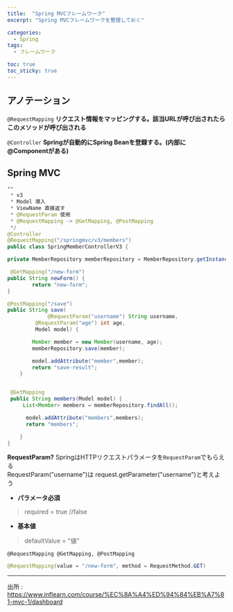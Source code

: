 ```yaml
---
title:  "Spring MVCフレームワーク"
excerpt: "Spring MVCフレームワークを整理しておく"

categories:
  - Spring
tags:
  - フレームワーク

toc: true
toc_sticky: true
---
```


## アノテーション

<code>@RequestMapping</code>
**リクエスト情報をマッピングする。該当URLが呼び出されたらこのメソッドが呼び出される**

<code>@Controller</code>
**Springが自動的にSpring Beanを登録する。(内部に@Componentがある)**

## Spring MVC

```java
**
 * v3
 * Model 導入
 * ViewName 直接返す
 * @RequestParam 使用
 * @RequestMapping -> @GetMapping, @PostMapping
 */
@Controller
@RequestMapping("/springmvc/v3/members")
public class SpringMemberControllerV3 { 

private MemberRepository memberRepository = MemberRepository.getInstance();

 @GetMapping("/new-form")
public String newForm() {
        return "new-form";
}

@PostMapping("/save")
public String save(
		     @RequestParam("username") String username,
         @RequestParam("age") int age,
         Model model) {

        Member member = new Member(username, age);
        memberRepository.save(member);

        model.addAttribute("member",member);
        return "save-result";
    }


 @GetMapping
 public String members(Model model) {
     List<Member> members = memberRepository.findAll();

      model.addAttribute("members",members);
      return "members";

    }
}
```

**RequestParam?**
SpringはHTTPリクエストパラメータを<code>RequestParam</code>でもらえる  
RequestParam("username")は request.getParameter("username")と考えよう

- **パラメータ必須**
> required = true //false

- **基本値**
> defaultValue = "値"

<code>@RequestMapping @GetMapping, @PostMapping</code>
```java
@RequestMapping(value = "/new-form", method = RequestMethod.GET)
```


---
出所 :
https://www.inflearn.com/course/%EC%8A%A4%ED%94%84%EB%A7%81-mvc-1/dashboard
